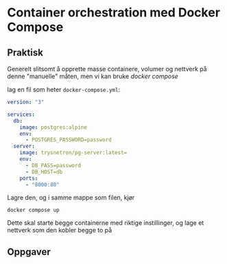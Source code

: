 # Container orchestration med Docker Compose

## Praktisk

Generelt slitsomt å opprette masse containere, volumer og nettverk på denne "manuelle" måten, men vi kan bruke _docker compose_

lag en fil som heter `docker-compose.yml`:
```yaml
version: "3"

services:
  db:
    image: postgres:alpine
    env:
      - POSTGRES_PASSWORD=password
  server:
    image: trysnetron/pg-server:latest=
    env:
      - DB_PASS=password
      - DB_HOST=db
    ports:
      - "8000:80"
```

Lagre den, og i samme mappe som filen, kjør
```
docker compose up
```

Dette skal starte begge containerne med riktige instillinger, og lage et nettverk som den kobler begge to på

## Oppgaver
